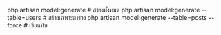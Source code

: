 php artisan model:generate            # สร้างทั้งหมด
php artisan model:generate --table=users   # สร้างเฉพาะตาราง
php artisan model:generate --table=posts --force   # เขียนทับ
